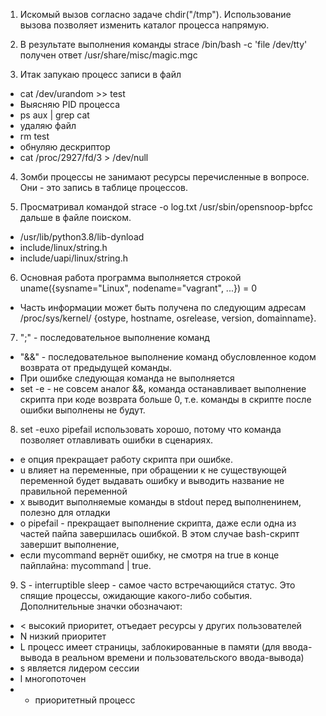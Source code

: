 1. Искомый вызов согласно задаче chdir("/tmp"). Использование вызова позволяет изменить каталог процесса напрямую.

2. В результате выполнения команды strace /bin/bash -c 'file /dev/tty' получен ответ /usr/share/misc/magic.mgc

3. Итак запукаю процесс записи в файл
- cat /dev/urandom >> test
-   Выясняю PID процесса
- ps aux | grep cat
-   удаляю файл
- rm test
- обнуляю дескриптор
- cat /proc/2927/fd/3 > /dev/null

4. Зомби процессы не занимают ресурсы перечисленные в вопросе. Они - это запись в таблице процессов.

5. Просматривал командой strace -o log.txt /usr/sbin/opensnoop-bpfcc дальше в файле поиском. 
- /usr/lib/python3.8/lib-dynload
- include/linux/string.h
- include/uapi/linux/string.h

6.  Основная работа программа выполняется строкой uname({sysname="Linux", nodename="vagrant", ...}) = 0 
-  Часть информации может быть получена по следующим адресам /proc/sys/kernel/ {ostype, hostname, osrelease, version, domainname}. 

7. ";" - последовательное выполнение команд
-   "&&" - последовательное выполнение команд обусловленное кодом возврата от предыдущей команды.
- При ошибке следующая команда не выполняется
- set -e - не совсем аналог &&, команда останавливает выполнение скрипта при коде возврата больше 0, т.е. команды в скрипте после ошибки выполнены не будут.

8. set -euxo pipefail использовать хорошо, потому что команда позволяет отлавливать ошибки в сценариях.
- e опция прекращает работу скрипта при ошибке.
- u влияет на переменные, при обращении к не существующей переменной будет выдавать ошибку и выводить название не правильной переменной
- x выводит выполняемые команды в stdout перед выполненинем, полезно для отладки
- o pipefail - прекращает выполнение скрипта, даже если одна из частей пайпа завершилась ошибкой. В этом случае bash-скрипт завершит выполнение, 
- если mycommand вернёт ошибку, не смотря на true в конце пайплайна: mycommand | true.  

9. S - interruptible sleep - самое часто встречающийся статус. Это спящие процессы, ожидающие какого-либо события.
Дополнительные значки обозначают:
- < высокий приоритет, отъедает ресурсы у других пользователей
- N низкий приоритет 
- L процесс имеет страницы, заблокированные в памяти (для ввода-вывода в реальном времени и пользовательского ввода-вывода)
- s является лидером сессии
- l многопоточен
- + приоритетный процесс